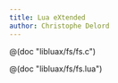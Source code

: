 ```yaml
---
title: Lua eXtended
author: Christophe Delord
---
```


@(doc "libluax/fs/fs.c")

@(doc "libluax/fs/fs.lua")
